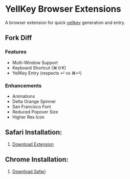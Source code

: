 # YellKey Browser Extensions
A browser extension for quick [yellkey](http://www.yellkey.com) generation and entry.

## Fork Diff

### Features
- Multi-Window Support
- Keyboard Shortcut (⌘⇧K)
- YellKey Entry (respects ↵ vs ⌘↵)

### Enhancements
- Animations
- Delta Orange Spinner
- San Francisco Font
- Reduced Popover Size
- Higher Res Icon

## Safari Installation:
1. [Download Extension](https://github.com/atfinke/YellKey-Extension/raw/master/dist/Yellkey.safariextz)

## Chrome Installation:
1. [Download Safari](http://apple.com/)
